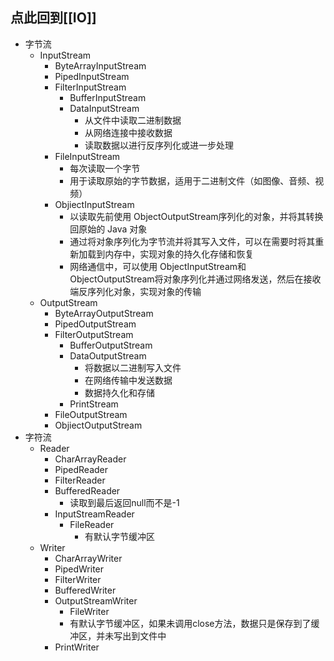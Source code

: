 ## 点此回到[[IO]]
- 字节流
	- InputStream
		- ByteArrayInputStream
		- PipedInputStream
		- FilterInputStream
			- BufferInputStream
			- DataInputStream
				- 从文件中读取二进制数据
				- 从网络连接中接收数据
				- 读取数据以进行反序列化或进一步处理
		- FileInputStream
			- 每次读取一个字节
			- 用于读取原始的字节数据，适用于二进制文件（如图像、音频、视频）
		- ObjiectInputStream
			- 以读取先前使用 ObjectOutputStream序列化的对象，并将其转换回原始的 Java 对象
			- 通过将对象序列化为字节流并将其写入文件，可以在需要时将其重新加载到内存中，实现对象的持久化存储和恢复
			- 网络通信中，可以使用 ObjectInputStream和ObjectOutputStream将对象序列化并通过网络发送，然后在接收端反序列化对象，实现对象的传输
	- OutputStream
		- ByteArrayOutputStream
		- PipedOutputStream
		- FilterOutputStream
			- BufferOutputStream
			- DataOutputStream
				- 将数据以二进制写入文件
				- 在网络传输中发送数据
				- 数据持久化和存储
			- PrintStream
		- FileOutputStream
		- ObjiectOutputStream
- 字符流
	- Reader
		- CharArrayReader
		- PipedReader
		- FilterReader
		- BufferedReader
			- 读取到最后返回null而不是-1
		- InputStreamReader
			- FileReader 
				- 有默认字节缓冲区
	- Writer
		- CharArrayWriter
		- PipedWriter
		- FilterWriter
		- BufferedWriter
		- OutputStreamWriter
			- FileWriter
			- 有默认字节缓冲区，如果未调用close方法，数据只是保存到了缓冲区，并未写出到文件中
		- PrintWriter